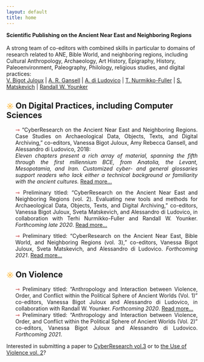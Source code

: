 ```yaml
---
layout: default
title: home
---
```

<!--
<span id="fund-home">
       <!--<img src="assets/outline_message_black_18dp.png" style="border:0; -webkit-box-shadow: 0 0 0; width: 2%"/>
      Fundraising campaign: <a href="docs/Fundraising.html" target="_blank" style="color:white; font-weight: 600; text-decoration: underline">help us</a> to cover the copy-editing costs of the first volume on CyberResearch <a href="docs/Fundraising.html" target="_blank">&#10145;</a>
<br />
<hr style="height:0; margin:0; background:transparent; border-bottom:0.5px solid #cccccc;" />
-->
**Scientific Publishing on the Ancient Near East and Neighboring Regions**
<br />
<br />
A strong team of co-editors with combined skills in particular to domains of research related to <span class="small">ANE</span>, Bible World, and neighboring regions, including Cultural Anthropology, Archaeology, Art History, Epigraphy, History, Paleoenvironment, Paleography, Philology, religious studies, and digital practices: <br />
<a href="About#bigot-juloux">V. Bigot Juloux</a> | <a href="About#gansell">A. R. Gansell</a> | <a href="About#ludovico">A. di Ludovico</a> | <a href="About#nurmikko-fuller">T. Nurmikko-Fuller</a> | <a href="About#matskevich">S. Matskevich</a> | <a href="About#younker">Randall W. Younker</a>

<h2> <span style="color:orange; font-size: 18px">&#9788;</span> On Digital Practices, including Computer Sciences</h2>
<ul style="list-style-type: none;">
       <li style="text-align: justify; text-justify: inter-word;"><span style="color:#b30000; font-size: 14px">&#8702;</span> “CyberResearch on the Ancient Near East and Neighboring Regions. Case Studies on Archaeological Data, Objects, Texts, and Digital Archiving,” co-editors, Vanessa Bigot Juloux, Amy Rebecca Gansell, and Alessandro di Ludovico, 2018:<br/>
       <em>Eleven chapters present a rich array of material, spanning the fifth through the first millennium <span class="small">BCE</span>, from Anatolia, the Levant, Mesopotamia, and Iran. Customized cyber- and general glossaries support readers who lack either a
technical background or familiarity with the ancient cultures.</em> <a href="docs/CyberResearch-vol1.html">Read more...</a>
       </li>

<li style="padding-top: 12px; text-align: justify; text-justify: inter-word;"><span style="color:#b30000; font-size: 14px">&#8702;</span> Preliminary titled: “CyberResearch on the Ancient Near East and Neighboring Regions (vol. 2). Evaluating new tools and methods for Archaeological Data, Objects, Texts, and Digital Archiving,” co-editors, Vanessa Bigot Juloux, Sveta Matskevich, and Alessandro di Ludovico, in collaboration with Terhi Nurmikko-Fuller and Randall W. Younker. <em>Forthcoming late 2020</em>. <a href="docs/CyberResearch-vol2.html">Read more...</a>
</li>

<li style="padding-top: 12px; text-align: justify; text-justify: inter-word;"><span style="color:#b30000; font-size: 14px">&#8702;</span> Preliminary titled: “CyberResearch on the Ancient Near East, Bible World, and Neighboring Regions (vol. 3),” co-editors, Vanessa Bigot Juloux, Sveta Matskevich, and Alessandro di Ludovico. <em>Forthcoming 2021</em>. <a href="docs/CyberResearch-vol3.html">Read more...</a>
</li>

</ul>


<h2> <span style="color:orange; font-size: 18px">&#9788;</span> On Violence</h2>

<ul style="list-style-type: none;">
 <li style="text-align: justify; text-justify: inter-word;"><span style="color:#b30000; font-size: 14px">&#8702;</span> Preliminary titled: “Anthropology and Interaction between Violence, Order, and Conflict within the Political Sphere of Ancient Worlds (Vol. 1)” co-editors, Vanessa Bigot Juloux and Alessandro di Ludovico, in collaboration with Randall W. Younker. <em>Forthcoming 2020</em>. <a href="docs/Violence-vol1.html">Read more...</a></li>

 <li style="text-align: justify; text-justify: inter-word;"><span style="color:#b30000; font-size: 14px">&#8702;</span> Preliminary titled: “Anthropology and Interaction between Violence, Order, and Conflict within the Political Sphere of Ancient Worlds (Vol. 2)” co-editors, Vanessa Bigot Juloux and Alessandro di Ludovico. <em>Forthcoming 2021</em>.</li>

</ul>


Interested in submitting a paper to <a href="mailto:vanessa.bigot-juloux@ephe.psl.eu?subject=CyberResearch vol. 3 submission">CyberResearch vol.3</a> or to <a href="mailto:vanessa.bigot-juloux@ephe.psl.eu?subject=Use of Violence vol. 2 submission">the Use of Violence vol. 2</a>?

